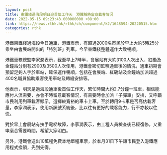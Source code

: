 ```yaml
---
layout: post
title: 東鐵綫過海段明日迎首個工作天　港鐵稱將留意載客情況
date: 2022-05-15 09:23:43.000000000 +08:00
link: https://news.rthk.hk/rthk/ch/component/k2/1648594-20220515.htm
categories: rthk
---
```


港鐵東鐵綫過海段今日通車，港鐵表示，有超過2000名巿民於早上大約5時25分乘坐由會展站開出的「特別班」列車。今早東鐵綫整體運作大致暢順。

港鐵車務總監李家潤表示，截至早上7時半，會展站有大約3100人次出入，紅磡及金鐘站分別有2900及3500人次使用，港鐵會密切監察通車後的情況，通車初期會預留足夠人手於車站，確保運作暢順，包括在會展站、紅磡站及金鐘站加派超過400名職員協助乘客使用車站及轉綫安排等。

他表示，明天是過海段通車後首個工作天，繁忙時間大約2.7分鐘一班車，相信能應付人流需要，亦會不時留意載客情況，有需要時會加派「子彈車」安排，又呼籲巿民利用列車載客顯示，選擇較寬裕的車卡上車。至於轉用9卡車是否高估載客量，李家潤表示，使用新訊號系統後，比以往有更好的載客能力，行車亦較以往快。

對於早上會展站有扶手電梯故障，李家潤表示，由工程人員檢查後已經復修，又重申磨合需要時間，希望大家明白。

另外，港鐵會送出10萬程免費本地單程車票，於本月31日下午讓巿民登入港鐵應用程式換領，先到先得。
